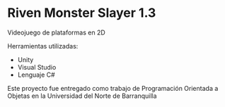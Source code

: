 # Riven Monster Slayer 1.3
Videojuego de plataformas en 2D 

Herramientas utilizadas:
- Unity
- Visual Studio
- Lenguaje C#





Este proyecto fue entregado como trabajo de Programación Orientada a Objetas en la Universidad del Norte de Barranquilla
